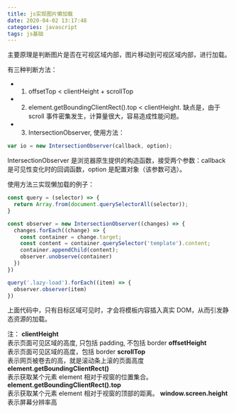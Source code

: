 ```yaml
---
title: js实现图片懒加载
date: 2020-04-02 13:17:48
categories: javascript
tags: js基础
---
```


主要原理是判断图片是否在可视区域内部，图片移动到可视区域内部，进行加载。

有三种判断方法：

- 1. offsetTop < clientHeight + scrollTop
- 2. element.getBoundingClientRect().top < clientHeight. 缺点是，由于 scroll 事件密集发生，计算量很大，容易造成性能问题。
- 3. IntersectionObserver, 使用方法：

```js
var io = new IntersectionObserver(callback, option);

```
IntersectionObserver 是浏览器原生提供的构造函数，接受两个参数：callback 是可见性变化时的回调函数，option 是配置对象（该参数可选）。



使用方法三实现懒加载的例子：

```js
const query = (selector) => {
  return Array.from(document.querySelectorAll(selector));
}

const observer = new IntersectionObserver((changes) => {
  changes.forEach((change) => {
    const container = change.target;
    const content = container.querySelector('template').content;
    container.appendChild(content);
    observer.unobserve(container)
  })
})

query('.lazy-load').forEach((item) => {
  observer.observer(item)
})

```

上面代码中，只有目标区域可见时，才会将模板内容插入真实 DOM，从而引发静态资源的加载。


注： 
**clientHeight**  
  表示页面可见区域的高度, 只包括 padding, 不包括 border
**offsetHeight**  
  表示页面可见区域的高度，包括 border
**scrollTop**   
  表示网页被卷去的高，就是滚动条上滚的页面高度
**element.getBoundingClientRect()**  
  表示获取某个元素 element 相对于视窗的位置集合。
**element.getBoundingClientRect().top**  
  表示获取某个元素 element 相对于视窗的顶部的距离。
**window.screen.height**    
  表示屏幕分辨率高